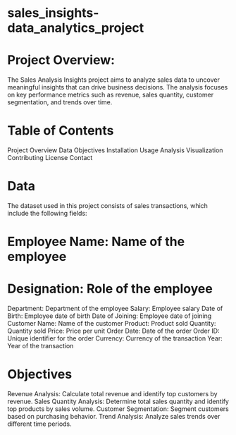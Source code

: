 # sales_insights-data_analytics_project
# Project Overview:
The Sales Analysis Insights project aims to analyze sales data to uncover meaningful insights that can drive business decisions. The analysis focuses on key performance metrics such as revenue, sales quantity, customer segmentation, and trends over time.
# Table of Contents
Project Overview
Data
Objectives
Installation
Usage
Analysis
Visualization
Contributing
License
Contact

# Data
The dataset used in this project consists of sales transactions, which include the following fields:

# Employee Name: Name of the employee
# Designation: Role of the employee
Department: Department of the employee
Salary: Employee salary
Date of Birth: Employee date of birth
Date of Joining: Employee date of joining
Customer Name: Name of the customer
Product: Product sold
Quantity: Quantity sold
Price: Price per unit
Order Date: Date of the order
Order ID: Unique identifier for the order
Currency: Currency of the transaction
Year: Year of the transaction

# Objectives
Revenue Analysis: Calculate total revenue and identify top customers by revenue.
Sales Quantity Analysis: Determine total sales quantity and identify top products by sales volume.
Customer Segmentation: Segment customers based on purchasing behavior.
Trend Analysis: Analyze sales trends over different time periods.
